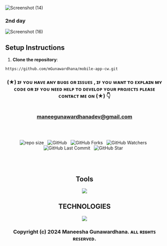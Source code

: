 ![Screenshot (14)](https://github.com/mGunawardhana/mobile-app-cw/assets/100486080/cb2d4638-7ce9-49c4-9147-f3eec1e50990)

### 2nd day
![Screenshot (16)](https://github.com/mGunawardhana/mobile-app-cw/assets/100486080/2fd0845b-a116-4a30-bd42-772ccc75fe0a)

## Setup Instructions

1. **Clone the repository**:

```bash
https://github.com/mGunawardhana/mobile-app-cw.git
```

<div align="center">

### (★) ɪꜰ ʏᴏᴜ ʜᴀᴠᴇ ᴀɴʏ ʙᴜɢꜱ ᴏʀ ɪꜱꜱᴜᴇꜱ , ɪꜰ ʏᴏᴜ ᴡᴀɴᴛ ᴛᴏ ᴇxᴘʟᴀɪɴ ᴍʏ ᴄᴏᴅᴇ ᴏʀ ɪꜰ ʏᴏᴜ ɴᴇᴇᴅ ʜᴇʟᴘ ᴛᴏ ᴅᴇᴠᴇʟᴏᴘ ʏᴏᴜʀ ᴘʀᴏᴊᴇᴄᴛꜱ ᴘʟᴇᴀꜱᴇ ᴄᴏɴᴛᴀᴄᴛ ᴍᴇ ᴏɴ (★) 👇<br> <br> <br> maneegunawardhanadev@gmail.com

</div>

<br><br>
<div align="center">

![repo size](https://img.shields.io/github/repo-size/mGunawardhana/mobile-app-cw?style=for-the-badge) &nbsp;
![GitHub](https://img.shields.io/github/license/mGunawardhana/mobile-app-cw?style=for-the-badge) &nbsp;
![GitHub Forks](https://img.shields.io/github/forks/mGunawardhana/mobile-app-cw?&labelColor=black&color=f7b731&style=for-the-badge) &nbsp;
![GitHub Watchers](https://img.shields.io/github/watchers/mGunawardhana/mobile-app-cw?style=for-the-badge) &nbsp;
![GitHub Last Commit](https://img.shields.io/github/last-commit/mGunawardhana/mobile-app-cw?style=for-the-badge) &nbsp;
![GitHub Star](https://img.shields.io/github/stars/mGunawardhana/mobile-app-cw?style=for-the-badge) &nbsp;

</div>
<br><br>


<div align="center">

<h2>Tools</h2>
     <img src="https://skillicons.dev/icons?i=vscode,androidstudio" />
     <br>
  <h2>TECHNOLOGIES</h2>
 

</div>




<div align="center">
   <img src="https://skillicons.dev/icons?i=react" /> 
</div>

<div align="center">

### Copyright (c) 2024 Maneesha Gunawardhana. ᴀʟʟ ʀɪɢʜᴛꜱ ʀᴇꜱᴇʀᴠᴇᴅ.

</div>


